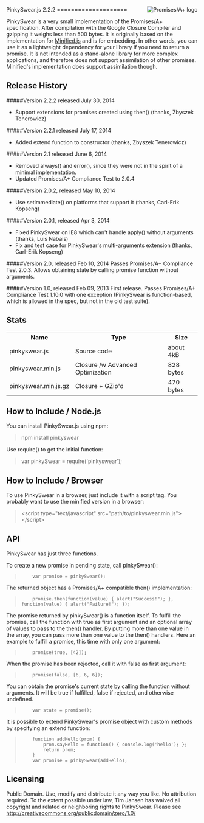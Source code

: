 <a href="http://promisesaplus.com/">
    <img src="http://promisesaplus.com/assets/logo-small.png" alt="Promises/A+ logo"
         title="Promises/A+ 1.1 compliant" align="right" />
</a>
PinkySwear.js 2.2.2
====================

PinkySwear is a very small implementation of the Promises/A+ specification. After compilation with the
Google Closure Compiler and gzipping it weighs less than 500 bytes. It is originally based on the implementation for 
<a href="http://minifiedjs.com">Minified.js</a> and is for embedding. In other words, you can use it as a
lightweight dependency for your library if you need to return a promise. It is not intended as a stand-alone
library for more complex applications, and therefore does not support assimilation of other promises.
Minified's implementation does support assimilation though.
 
## Release History ##

#####Version 2.2.2 released July 30, 2014
- Support extensions for promises created using then() (thanks, Zbyszek Tenerowicz)

#####Version 2.2.1 released July 17, 2014
- Added extend function to constructor (thanks, Zbyszek Tenerowicz)

#####Version 2.1 released June 6, 2014
- Removed always() and error(), since they were not in the spirit of a minimal implementation.
- Updated Promises/A+ Compliance Test to 2.0.4

#####Version 2.0.2, released May 10, 2014
- Use setImmediate() on platforms that support it (thanks, Carl-Erik Kopseng)

#####Version 2.0.1, released Apr 3, 2014
- Fixed PinkySwear on IE8 which can't handle apply() without arguments (thanks, Luis Nabais)
- Fix and test case for PinkySwear's multi-arguments extension (thanks, Carl-Erik Kopseng)

#####Version 2.0, released Feb 10, 2014
Passes Promises/A+ Compliance Test 2.0.3. Allows obtaining state by calling promise function without arguments.

#####Version 1.0, released Feb 09, 2013
First release. Passes Promises/A+ Compliance Test 1.10.0 with one exception (PinkySwear is function-based, which is
allowed in the spec, but not in the old test suite).
 
 
## Stats ##

<table>
<tr><th>Name</th><th>Type</th><th>Size</th></tr>
<tr><td>pinkyswear.js</td><td>Source code</td><td>about 4kB</td></tr>
<tr><td>pinkyswear.min.js</td><td>Closure /w Advanced Optimization</td><td>828 bytes</td></tr>
<tr><td>pinkyswear.min.js.gz</td><td>Closure + GZip'd</td><td>470 bytes</td></tr>
</table>

## How to Include / Node.js ##

You can install PinkySwear.js using npm:
> npm install pinkyswear

Use require() to get the initial function:
> var pinkySwear = require('pinkyswear');


## How to Include / Browser ##

To use PinkySwear in a browser, just include it with a script tag. You probably want to use the minified version in a browser:
> &lt;script type="text/javascript" src="path/to/pinkyswear.min.js">&lt;/script>

 
## API ##
 
PinkySwear has just three functions.

To create a new promise in pending state, call pinkySwear():
>         var promise = pinkySwear();
 
The returned object has a Promises/A+ compatible then() implementation:
>         promise.then(function(value) { alert("Success!"); }, function(value) { alert("Failure!"); });
 
The promise returned by pinkySwear() is a function itself. To fulfill the promise, call the function with true as first argument and
an optional array of values to pass to the then() handler. By putting more than one value in the array, you can pass more than one
value to the then() handlers. Here an example to fulfill a promise, this time with only one argument: 
>         promise(true, [42]);
 
When the promise has been rejected, call it with false as first argument:
>         promise(false, [6, 6, 6]);

You can obtain the promise's current state by calling the function without arguments. It will be true if fulfilled,
false if rejected, and otherwise undefined.
>		  var state = promise();

It is possible to extend PinkySwear's promise object with custom methods by specifying an extend function:
>         function addHello(prom) { 
>             prom.sayHello = function() { console.log('hello'); }; 
>             return prom; 
>         }
>         var promise = pinkySwear(addHello);

 

## Licensing ##

Public Domain. Use, modify and distribute it any way you like. No attribution required.
To the extent possible under law, Tim Jansen has waived all copyright and related or neighboring rights to PinkySwear.
Please see http://creativecommons.org/publicdomain/zero/1.0/
